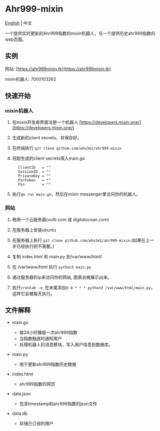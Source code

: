 # Ahr999-mixin
[English](README.md) | 中文

一个提供实时更新的Ahr999指数的mixin机器人，与一个提供历史ahr999指数的web页面。

## 实例
 网站: [https://ahr999mixin.tk](https://ahr999mixin.tk)
 
 mixin机器人: 7000103262


## 快速开始

### mixin机器人
  1. 在mixin开发者界面注册一个机器人 [https://developers.mixin.one/](https://developers.mixin.one/)
 
  2. 生成新的client secrets，并保存好。

  3. 在终端执行 `git clone github.com/who3m1/ahr999-mixin`
  
  4. 将刚生成的client secrets填入main.go 
  ```
        ClientID   = ""        
        SessionID  = ""
        PrivateKey = ""
        PinToken   = ""
        Pin        = ""
  ```
  5. 执行`go run main.go`，然后在mixin messenger里访问你的机器人。

### 网站
  1. 租用一个云服务器(vultr.com 或 digitalocean.com)

  2. 在服务器上安装ubuntu 

  3. 在服务器上执行 `git clone github.com/who3m1/ahr999-mixin`.(如果在上一步已经执行则不需要。)

  4. 复制 index.html 和 main.py 到/var/www/html/

  5. 在 /var/www/html 执行 `python3 main.py` 

  6. 通过服务器的ip来访问你的网站, 图表会被展示出来。
  
  7. 执行`crontab -e`, 在末尾添加`0 0 * * * python3 /var/www/html/main.py`，这样它会被每天执行。

## 文件解释

 - main.go 
   - 每24小时播报一次ahr999指数
   - 当指数触底时通知用户
   - 处理机器人的消息模块，写入用户信息到数据库。

 - main.py 
   - 用于更新ahr999指数历史数据

 - index.html
   - ahr999指数的网页

 - data.json 
   - 包含timestamp和ahr999指数的json文件

 - data.db 
   - 存储已订阅的用户
